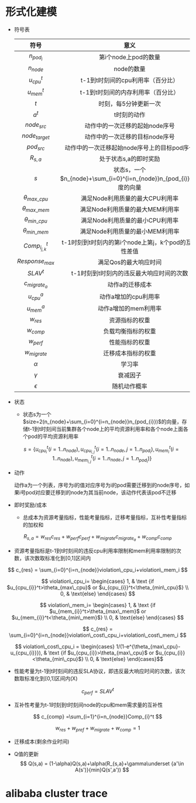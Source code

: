 # 形式化建模

- 符号表

  |        符号         |                             意义                             |
  | :-----------------: | :----------------------------------------------------------: |
  |     $n_{pod_i}$     |                     第i个node上pod的数量                     |
  |     $n_{node}$      |                          node的数量                          |
  |    $u_{cpu}^{t}$    |              t-1到t时刻间的cpu利用率（百分比）               |
  |    $u_{mem}^{t}$    |              t-1到t时刻间的内存利用率（百分比）              |
  |         $t$         |                    时刻，每5分钟更新一次                     |
  |        $a^t$        |                         t时刻的动作                          |
  |    $node_{src}$     |                动作中的一次迁移的起始node序号                |
  |   $node_{target}$   |                动作中的一次迁移的目标node序号                |
  |     $pod_{src}$     |         动作中的一次迁移起始node序号上的目标pod序号          |
  |      $R_{s,a}$      |                    处于状态s,a的即时奖励                     |
  |         $s$         | 状态s，一个$n_{node}+\sum_{i=0}^{i=n_{node}}n_{pod_{i}}$维度的向量 |
  | $\theta_{max\_cpu}$ |               满足Node利用质量的最大CPU利用率                |
  | $\theta_{max\_mem}$ |               满足Node利用质量的最大MEM利用率                |
  | $\theta_{min\_cpu}$ |               满足Node利用质量的最小CPU利用率                |
  | $\theta_{min\_mem}$ |               满足Node利用质量的最小MEM利用率                |
  | $Comp_{i_{j,k}}^t$  |     t-1时刻到t时刻内的第i个node上第j，k个pod的互补性差值     |
  |  $Response_{max}$   |                    满足Qos的最大响应时间                     |
  |      $SLAV^t$       |           t-1时刻到t时刻内的违反最大响应时间的次数           |
  |  $c_{migrate_{a}}$  |                       动作a的迁移成本                        |
  |     $u_{cpu}^a$     |                     动作a增加的cpu利用率                     |
  |     $u_{mem}^a$     |                     动作a增加的mem利用率                     |
  |      $w_{res}$      |                        资源指标的权重                        |
  |     $w_{comp}$      |                      负载均衡指标的权重                      |
  |     $w_{perf}$      |                        性能指标的权重                        |
  |    $w_{migrate}$    |                      迁移成本指标的权重                      |
  |      $\alpha$       |                            学习率                            |
  |      $\gamma$       |                           衰减因子                           |
  |     $\epsilon$      |                         随机动作概率                         |

- 状态

  - 状态s为一个$size=2(n_{node}+\sum_{i=0}^{i=n_{node}}n_{pod_{i}})$的向量，存储t-1到t时刻间当前集群各个node上的平均资源利用率和各个node上面各个pod的平均资源利用率

  $$
  s = \{u_{cpu_{i}}^{t}(i=1..n_{node}),u_{cpu_{i,j}}^{t}(i=1..n_{node},j=1..n_{pod_{i}}),u_{mem_{i}}^{t}(i=1..n_{node}),u_{mem_{i,j}}^{t}(i=1..n_{node},j=1..n_{pod_{i}})\}
  $$

- 动作

  动作a为一个列表，序号为i的值对应序号为i的pod需要迁移到的node序号，如果i号pod对应要迁移到的node为其当前node，该动作代表该pod不迁移

- 即时奖励/成本

  - 总成本为资源考量指标，性能考量指标，迁移考量指标，互补性考量指标的加权和

$$
R_{s,a} = w_{res}c_{res}+w_{perf}c_{perf}+w_{migrate}c_{migrate_{a}}+w_{comp}c_{comp}
$$

- 资源考量指标是t-1到t时刻间的违反cpu利用率限制和mem利用率限制的次数，该次数取标准化到[0,1]区间内

$$
c_{res} = \sum_{i=0}^{i=n_{node}}violation\_cpu_i+violation\_mem_i
$$

$$
violation\_cpu_i= \begin{cases} 1, & \text {if $u_{cpu_{i}}^t>\theta_{max\_cpu}$ or $u_{cpu_{i}}^t<\theta_{min\_cpu}$} \\ 0, & \text{else} \end{cases}
$$

$$
violation\_mem_i= \begin{cases} 1, & \text {if $u_{mem_{i}}^t>\theta_{max\_mem}$ or $u_{mem_{i}}^t<\theta_{min\_mem}$} \\ 0, & \text{else} \end{cases}
$$

$$ c_{res} = \sum_{i=0}^{i=n_{node}}violation\_cost\_cpu_i+violation\_cost\_mem_i $$

$$ violation\_cost\_cpu_i =  \begin{cases} 1/(1-e^{\theta_{max\_cpu}-u_{cpu_{i}}}), & \text {if $u_{cpu_{i}}>\theta_{max\_cpu}$ or $u_{cpu_{i}}<\theta_{min\_cpu}$} \\ 0, & \text{else} \end{cases}$$

- 性能考量为t-1到t时刻间的违反SLA协议，即违反最大响应时间的次数，该次数取标准化到[0,1]区间内(X)

$$
c_{perf} = SLAV^t
$$

- 互补性考量为t-1时刻到t时刻间node的cpu和mem需求量的互补性

$$
c_{comp} =\sum_{i=1}^{i=n_{node}}Comp_{i}^t
$$

$$
w_{res}+w_{pref}+w_{migrate}+w_{comp}=1
$$

- 迁移成本(剩余作业时间)
  
  
  
- Q值的更新
  $$
  Q(s,a) = (1-\alpha)Q(s,a)+\alpha(R_{s,a}+\gamma\underset {a'\in A(s')}{min}Q(s',a'))
  $$
  

# alibaba cluster trace
